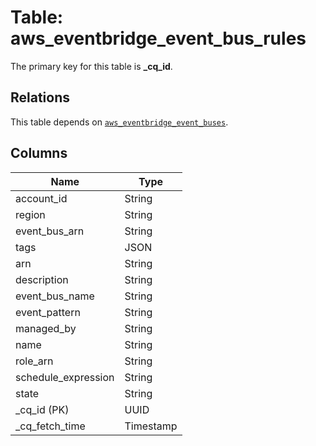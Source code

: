 # Table: aws_eventbridge_event_bus_rules


The primary key for this table is **_cq_id**.

## Relations
This table depends on [`aws_eventbridge_event_buses`](aws_eventbridge_event_buses.md).

## Columns
| Name          | Type          |
| ------------- | ------------- |
|account_id|String|
|region|String|
|event_bus_arn|String|
|tags|JSON|
|arn|String|
|description|String|
|event_bus_name|String|
|event_pattern|String|
|managed_by|String|
|name|String|
|role_arn|String|
|schedule_expression|String|
|state|String|
|_cq_id (PK)|UUID|
|_cq_fetch_time|Timestamp|